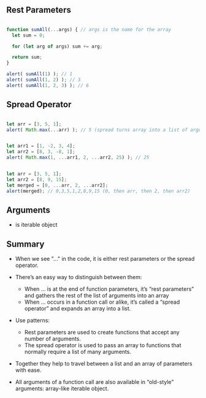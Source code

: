 ## Rest Parameters

```js

function sumAll(...args) { // args is the name for the array
  let sum = 0;

  for (let arg of args) sum += arg;

  return sum;
}

alert( sumAll(1) ); // 1
alert( sumAll(1, 2) ); // 3
alert( sumAll(1, 2, 3) ); // 6

```

## Spread Operator

```js

let arr = [3, 5, 1];
alert( Math.max(...arr) ); // 5 (spread turns array into a list of arguments)


let arr1 = [1, -2, 3, 4];
let arr2 = [8, 3, -8, 1];
alert( Math.max(1, ...arr1, 2, ...arr2, 25) ); // 25


let arr = [3, 5, 1];
let arr2 = [8, 9, 15];
let merged = [0, ...arr, 2, ...arr2];
alert(merged); // 0,3,5,1,2,8,9,15 (0, then arr, then 2, then arr2)
```


## Arguments
  * is iterable object

## Summary

* When we see "..." in the code, it is either rest parameters or the spread operator.
* There’s an easy way to distinguish between them:
  * When ... is at the end of function parameters, it’s “rest parameters” and gathers the rest of the list of arguments into an array
  * When ... occurs in a function call or alike, it’s called a “spread operator” and expands an array into a list.

* Use patterns:
  * Rest parameters are used to create functions that accept any number of arguments.
  * The spread operator is used to pass an array to functions that normally require a list of many arguments.

* Together they help to travel between a list and an array of parameters with ease.
* All arguments of a function call are also available in “old-style” arguments: array-like iterable object.
